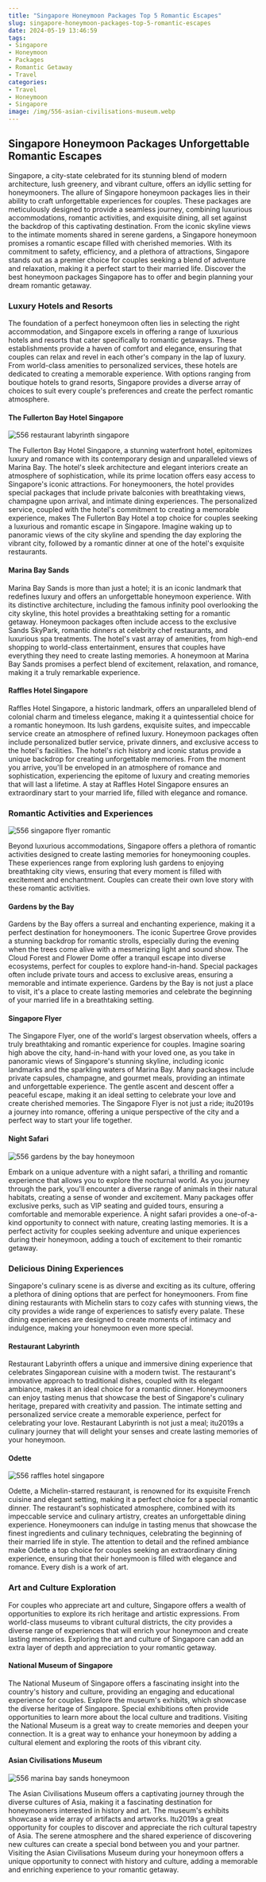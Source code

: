```yaml
---
title: "Singapore Honeymoon Packages Top 5 Romantic Escapes"
slug: singapore-honeymoon-packages-top-5-romantic-escapes
date: 2024-05-19 13:46:59
tags:
- Singapore
- Honeymoon
- Packages
- Romantic Getaway
- Travel
categories:
- Travel
- Honeymoon
- Singapore
image: /img/556-asian-civilisations-museum.webp 
---
```

## Singapore Honeymoon Packages Unforgettable Romantic Escapes

Singapore, a city-state celebrated for its stunning blend of modern architecture, lush greenery, and vibrant culture, offers an idyllic setting for honeymooners. The allure of Singapore honeymoon packages lies in their ability to craft unforgettable experiences for couples. These packages are meticulously designed to provide a seamless journey, combining luxurious accommodations, romantic activities, and exquisite dining, all set against the backdrop of this captivating destination. From the iconic skyline views to the intimate moments shared in serene gardens, a Singapore honeymoon promises a romantic escape filled with cherished memories. With its commitment to safety, efficiency, and a plethora of attractions, Singapore stands out as a premier choice for couples seeking a blend of adventure and relaxation, making it a perfect start to their married life. Discover the best honeymoon packages Singapore has to offer and begin planning your dream romantic getaway.

### Luxury Hotels and Resorts

The foundation of a perfect honeymoon often lies in selecting the right accommodation, and Singapore excels in offering a range of luxurious hotels and resorts that cater specifically to romantic getaways. These establishments provide a haven of comfort and elegance, ensuring that couples can relax and revel in each other's company in the lap of luxury. From world-class amenities to personalized services, these hotels are dedicated to creating a memorable experience. With options ranging from boutique hotels to grand resorts, Singapore provides a diverse array of choices to suit every couple's preferences and create the perfect romantic atmosphere.

#### The Fullerton Bay Hotel Singapore

![556 restaurant labyrinth singapore](/img/556-restaurant-labyrinth-singapore.webp)

The Fullerton Bay Hotel Singapore, a stunning waterfront hotel, epitomizes luxury and romance with its contemporary design and unparalleled views of Marina Bay. The hotel's sleek architecture and elegant interiors create an atmosphere of sophistication, while its prime location offers easy access to Singapore's iconic attractions. For honeymooners, the hotel provides special packages that include private balconies with breathtaking views, champagne upon arrival, and intimate dining experiences. The personalized service, coupled with the hotel's commitment to creating a memorable experience, makes The Fullerton Bay Hotel a top choice for couples seeking a luxurious and romantic escape in Singapore. Imagine waking up to panoramic views of the city skyline and spending the day exploring the vibrant city, followed by a romantic dinner at one of the hotel's exquisite restaurants.

#### Marina Bay Sands

Marina Bay Sands is more than just a hotel; it is an iconic landmark that redefines luxury and offers an unforgettable honeymoon experience. With its distinctive architecture, including the famous infinity pool overlooking the city skyline, this hotel provides a breathtaking setting for a romantic getaway. Honeymoon packages often include access to the exclusive Sands SkyPark, romantic dinners at celebrity chef restaurants, and luxurious spa treatments. The hotel's vast array of amenities, from high-end shopping to world-class entertainment, ensures that couples have everything they need to create lasting memories. A honeymoon at Marina Bay Sands promises a perfect blend of excitement, relaxation, and romance, making it a truly remarkable experience.

#### Raffles Hotel Singapore

Raffles Hotel Singapore, a historic landmark, offers an unparalleled blend of colonial charm and timeless elegance, making it a quintessential choice for a romantic honeymoon. Its lush gardens, exquisite suites, and impeccable service create an atmosphere of refined luxury. Honeymoon packages often include personalized butler service, private dinners, and exclusive access to the hotel's facilities. The hotel's rich history and iconic status provide a unique backdrop for creating unforgettable memories. From the moment you arrive, you'll be enveloped in an atmosphere of romance and sophistication, experiencing the epitome of luxury and creating memories that will last a lifetime. A stay at Raffles Hotel Singapore ensures an extraordinary start to your married life, filled with elegance and romance.

### Romantic Activities and Experiences

![556 singapore flyer romantic](/img/556-singapore-flyer-romantic.webp)

Beyond luxurious accommodations, Singapore offers a plethora of romantic activities designed to create lasting memories for honeymooning couples. These experiences range from exploring lush gardens to enjoying breathtaking city views, ensuring that every moment is filled with excitement and enchantment. Couples can create their own love story with these romantic activities.

#### Gardens by the Bay

Gardens by the Bay offers a surreal and enchanting experience, making it a perfect destination for honeymooners. The iconic Supertree Grove provides a stunning backdrop for romantic strolls, especially during the evening when the trees come alive with a mesmerizing light and sound show. The Cloud Forest and Flower Dome offer a tranquil escape into diverse ecosystems, perfect for couples to explore hand-in-hand. Special packages often include private tours and access to exclusive areas, ensuring a memorable and intimate experience. Gardens by the Bay is not just a place to visit, it's a place to create lasting memories and celebrate the beginning of your married life in a breathtaking setting.

#### Singapore Flyer

The Singapore Flyer, one of the world's largest observation wheels, offers a truly breathtaking and romantic experience for couples. Imagine soaring high above the city, hand-in-hand with your loved one, as you take in panoramic views of Singapore's stunning skyline, including iconic landmarks and the sparkling waters of Marina Bay. Many packages include private capsules, champagne, and gourmet meals, providing an intimate and unforgettable experience. The gentle ascent and descent offer a peaceful escape, making it an ideal setting to celebrate your love and create cherished memories. The Singapore Flyer is not just a ride; itu2019s a journey into romance, offering a unique perspective of the city and a perfect way to start your life together.

#### Night Safari

![556 gardens by the bay honeymoon](/img/556-gardens-by-the-bay-honeymoon.webp)

Embark on a unique adventure with a night safari, a thrilling and romantic experience that allows you to explore the nocturnal world. As you journey through the park, you'll encounter a diverse range of animals in their natural habitats, creating a sense of wonder and excitement. Many packages offer exclusive perks, such as VIP seating and guided tours, ensuring a comfortable and memorable experience. A night safari provides a one-of-a-kind opportunity to connect with nature, creating lasting memories. It is a perfect activity for couples seeking adventure and unique experiences during their honeymoon, adding a touch of excitement to their romantic getaway.

### Delicious Dining Experiences

Singapore's culinary scene is as diverse and exciting as its culture, offering a plethora of dining options that are perfect for honeymooners. From fine dining restaurants with Michelin stars to cozy cafes with stunning views, the city provides a wide range of experiences to satisfy every palate. These dining experiences are designed to create moments of intimacy and indulgence, making your honeymoon even more special.

#### Restaurant Labyrinth

Restaurant Labyrinth offers a unique and immersive dining experience that celebrates Singaporean cuisine with a modern twist. The restaurant's innovative approach to traditional dishes, coupled with its elegant ambiance, makes it an ideal choice for a romantic dinner. Honeymooners can enjoy tasting menus that showcase the best of Singapore's culinary heritage, prepared with creativity and passion. The intimate setting and personalized service create a memorable experience, perfect for celebrating your love. Restaurant Labyrinth is not just a meal; itu2019s a culinary journey that will delight your senses and create lasting memories of your honeymoon.

#### Odette

![556 raffles hotel singapore](/img/556-raffles-hotel-singapore.webp)

Odette, a Michelin-starred restaurant, is renowned for its exquisite French cuisine and elegant setting, making it a perfect choice for a special romantic dinner. The restaurant's sophisticated atmosphere, combined with its impeccable service and culinary artistry, creates an unforgettable dining experience. Honeymooners can indulge in tasting menus that showcase the finest ingredients and culinary techniques, celebrating the beginning of their married life in style. The attention to detail and the refined ambiance make Odette a top choice for couples seeking an extraordinary dining experience, ensuring that their honeymoon is filled with elegance and romance. Every dish is a work of art.

### Art and Culture Exploration

For couples who appreciate art and culture, Singapore offers a wealth of opportunities to explore its rich heritage and artistic expressions. From world-class museums to vibrant cultural districts, the city provides a diverse range of experiences that will enrich your honeymoon and create lasting memories. Exploring the art and culture of Singapore can add an extra layer of depth and appreciation to your romantic getaway.

#### National Museum of Singapore

The National Museum of Singapore offers a fascinating insight into the country's history and culture, providing an engaging and educational experience for couples. Explore the museum's exhibits, which showcase the diverse heritage of Singapore. Special exhibitions often provide opportunities to learn more about the local culture and traditions. Visiting the National Museum is a great way to create memories and deepen your connection. It is a great way to enhance your honeymoon by adding a cultural element and exploring the roots of this vibrant city.

#### Asian Civilisations Museum

![556 marina bay sands honeymoon](/img/556-marina-bay-sands-honeymoon.webp)

The Asian Civilisations Museum offers a captivating journey through the diverse cultures of Asia, making it a fascinating destination for honeymooners interested in history and art. The museum's exhibits showcase a wide array of artifacts and artworks. Itu2019s a great opportunity for couples to discover and appreciate the rich cultural tapestry of Asia. The serene atmosphere and the shared experience of discovering new cultures can create a special bond between you and your partner. Visiting the Asian Civilisations Museum during your honeymoon offers a unique opportunity to connect with history and culture, adding a memorable and enriching experience to your romantic getaway.

